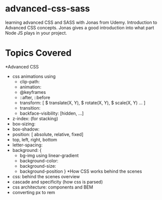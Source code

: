 # advanced-css-sass
learning advanced CSS and SASS with Jonas from Udemy.
Introduction to Advanced CSS concepts.
Jonas gives a good introduction into what part Node JS plays in your project.
# Topics Covered
*Advanced CSS
  - css animations using
    + clip-path: <clippyShape>
    + animation: 
    + @keyframes
    + ::after, ::before
    + transform: 
      [
        $ translate(X, Y),
        $ rotate(X, Y),
        $ scale(X, Y)
        ...
      ]
    + transition:
    + backface-visibility: [hidden, ...]
  - z-index: (for stacking)
  - box-sizing:
  - box-shadow:
  - position: 
    [ absolute, relative, fixed]
  - top, left, right, bottom
  - letter-spacing:
  - background: 
    {
      + bg-img using linear-gradient
      + background-color:
      + background-size:
      + background-position
    }
*How CSS works behind the scenes
  - css: behind the scenes overview
  - cascade and specificity (how css is parsed)
  - css architecture: components and BEM
  - converting px to rem
